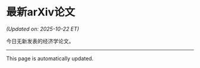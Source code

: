 # 最新arXiv论文

<!-- ARXIV_PAPERS_START -->
*(Updated on: 2025-10-22 ET)*

今日无新发表的经济学论文。
<!-- ARXIV_PAPERS_END -->

---
This page is automatically updated.
